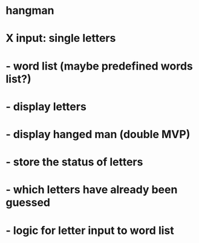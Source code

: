 # hangman
#   X input: single letters
#   - word list (maybe predefined words list?)
#   - display letters
#   - display hanged man (double MVP)
#   - store the status of letters
#   - which letters have already been guessed
#   - logic for letter input to word list